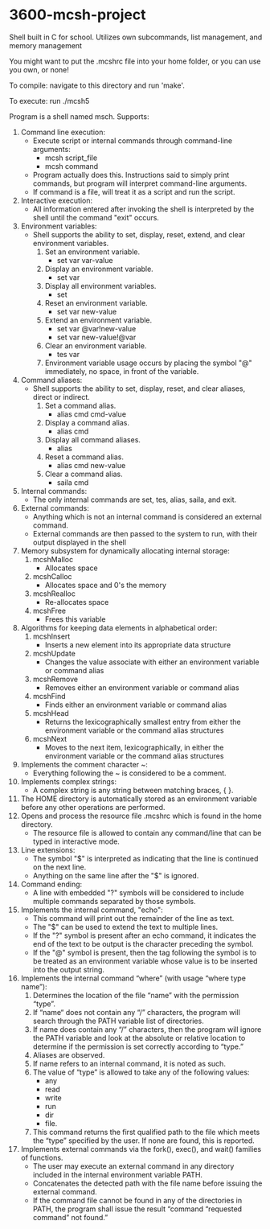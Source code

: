 # 3600-mcsh-project
Shell built in C for school. Utilizes own subcommands, list management, and memory management

You might want to put the .mcshrc file into your home folder, or you can use you own, or none!

To compile: navigate to this directory and run 'make'.

To execute: run ./mcsh5

Program is a shell named msch.
Supports:
1. Command line execution:
   - Execute script or internal commands through command-line arguments:
     - mcsh script_file
     - mcsh command
   - Program actually does this. Instructions said to simply print commands, but program will interpret command-line arguments.
   - If command is a file, will treat it as a script and run the script.
2. Interactive execution:
   - All information entered after invoking the shell is interpreted by the shell until the command "exit" occurs.
3. Environment variables:
   - Shell supports the ability to set, display, reset, extend, and clear environment variables.
     1. Set an environment variable.
        - set var var-value
     2. Display an environment variable.
        - set var
     3. Display all environment variables.
        - set
     4. Reset an environment variable.
        - set var new-value
     5. Extend an environment variable.
        - set var @var!new-value
        - set var new-value!@var
     6. Clear an environment variable.
        - tes var
     7. Environment variable usage occurs by placing the symbol "@" immediately,	no space, in front of the variable.
4. Command aliases:
   - Shell supports the ability to set, display, reset, and clear aliases, direct or indirect.
     1. Set a command alias.
        - alias cmd cmd-value
     2. Display a command alias.
        - alias cmd
     3. Display all command aliases.
        - alias
     4. Reset a command alias.
        - alias cmd new-value
     5. Clear a command alias.
        - saila cmd
5. Internal commands:
   - The only internal commands are set, tes, alias, saila, and exit.
6. External commands:
   - Anything which is not an internal command is considered an external command.
   - External commands are then passed to the system to run, with their output displayed in the shell
7. Memory subsystem for dynamically allocating internal storage:
    1. mcshMalloc
       - Allocates space
    2. mcshCalloc
       - Allocates space and 0's the memory
    3. mcshRealloc
       - Re-allocates space
    4. mcshFree
       - Frees this variable
8. Algorithms for keeping data elements in alphabetical order:
    1. mcshInsert
       - Inserts a new element into its appropriate data structure
    2. mcshUpdate
       - Changes the value associate with either an environment variable or command alias
    3. mcshRemove
       - Removes either an environment variable or command alias
    4. mcshFind
       - Finds either an environment variable or command alias
    5. mcshHead
       - Returns the lexicographically smallest entry from either the environment variable or the command alias structures
    6. mcshNext
       - Moves to the next item, lexicographically, in either the environment variable or the command alias structures
9. Implements the comment character ~:
   - Everything following the ~ is considered to be a comment.
10.	Implements complex strings:
    - A complex string is any string between matching braces, { }.
11. The HOME directory is automatically stored as an environment variable before any other operations are performed.
12.	Opens and process the resource file .mcshrc which is found in the home directory. 
    - The resource file is allowed to contain any command/line that can be typed in interactive mode.
13.	Line extensions: 
    - The symbol "$" is interpreted as indicating that the line is continued on the next line.
    - Anything on the same line after	the "$" is ignored.
14.	Command ending:
    - A line with embedded "?" symbols will be considered to include multiple commands separated by those symbols.
15.	Implements the internal command, "echo":
    - This command will print out the remainder of the line as text.
    - The "$" can be used to extend the text to multiple lines.
    - If the "?" symbol is present after an echo command, it indicates	the end of the text to be output is the character preceding the	symbol.
    - If the "@" symbol is present, then the tag following the symbol is to be treated as an environment variable whose value is to be	inserted into the output string.
16. Implements the internal command “where” (with usage “where type name”):
    1. Determines the location of the file “name” with the permission “type”.
    2. If “name“ does not contain any “/” characters, the program will search through the PATH variable list of directories.
    3. If name does contain any “/” characters, then the program will ignore the PATH variable and look at the absolute or relative location to	determine if the permission is set correctly according to “type.”
    4. Aliases are observed.
    5. If name refers to an internal command, it is noted as such.
    6. The value of “type” is allowed to take any of the following values:
       - any
       - read
       - write
       - run
       - dir
       - file.
    7. This command returns the first qualified path to the file which meets the “type” specified by the user.  If none are found, this is reported.
17.	Implements external commands via the fork(), exec(), and wait() families of functions.
    - The user may execute an external command in any directory included in the internal environment variable PATH.
    - Concatenates the detected path with the file name before issuing the external command.
    - If the command file cannot be found in any of the directories in PATH, the program shall issue the result “command “requested command” not found.”